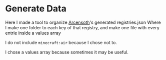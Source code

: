 # Generate Data
Here I made a tool to organize [Arcensoth](https://github.com/Arcensoth/mcdata)'s generated registries.json
Where I make one folder to each key of that registry, and make one file with every entrie inside a values array

I do not include `minecraft:air` because I chose not to.

I chose a values array because sometimes it may be useful.